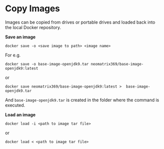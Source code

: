 # Copy Images

Images can be copied from drives or portable drives and loaded back into the local Docker repository.

**Save an image**
```
docker save -o <save image to path> <image name>
```

For e.g.
```
docker save -o base-image-openjdk9.tar neomatrix369/base-image-openjdk9:latest 
```
or
```
docker save neomatrix369/base-image-openjdk9:latest >  base-image-openjdk9.tar
```

And ```base-image-openjdk9.tar``` is created in the folder where the command is executed.

**Load an image**
```
docker load -i <path to image tar file>
```
or 

```
docker load < <path to image tar file>
```